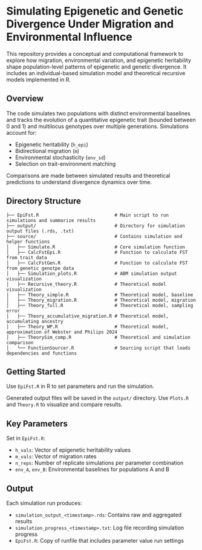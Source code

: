 # Simulating Epigenetic and Genetic Divergence Under Migration and Environmental Influence

This repository provides a conceptual and computational framework to explore how migration, environmental variation, and epigenetic heritability shape population-level patterns of epigenetic and genetic divergence. It includes an individual-based simulation model and theoretical recursive models implemented in R.

## Overview

The code simulates two populations with distinct environmental baselines and tracks the evolution of a quantitative epigenetic trait (bounded between 0 and 1) and multilocus genotypes over multiple generations. Simulations account for:

* Epigenetic heritability (`h_epi`)
* Bidirectional migration (`m`)
* Environmental stochasticity (`env_sd`)
* Selection on trait-environment matching

Comparisons are made between simulated results and theoretical predictions to understand divergence dynamics over time.

## Directory Structure

```
├── EpiFst.R                            # Main script to run simulations and summarize results
├── output/                             # Directory for simulation output files (.rds, .txt)
├── source/                             # Contains simulation and helper functions
│   ├── Simulate.R                      # Core simulation function
│   ├── CalcFstEpi.R                    # Function to calculate FST from trait data
│   ├── CalcFstGen.R                    # Function to calculate FST from genetic genotpe data
│   ├── Simulation_plots.R              # ABM simulation output visualization
│   ├── Recursive_theory.R              # Theoretical model visualization
│   ├── Theory_simple.R                 # Theoretical model, baseline
│   ├── Theory_migration.R              # Theoretical model, migration
│   ├── Theory_full.R                   # Theoretical model, sampling error
│   ├── Theory_accumulative_migration.R # Theoretical model, accumulating ancestry
│   ├── Theory_WP.R                     # Theoretical model, approximation of Webster and Philips 2024
│   ├── TheorySim_comp.R                # Theoretical and simulation comparison 
│   └── FunctionSourcer.R               # Sourcing script that loads dependencies and functions

```

## Getting Started

Use `EpiFst.R` in R to set parameters and run the simulation.

Generated output files will be saved in the `output/` directory. Use `Plots.R` and `Theory.R` to visualize and compare results.

## Key Parameters

Set in `EpiFst.R`:

* `h_vals`: Vector of epigenetic heritability values
* `m_vals`: Vector of migration rates
* `n_reps`: Number of replicate simulations per parameter combination
* `env_A`, `env_B`: Environmental baselines for populations A and B

## Output

Each simulation run produces:

* `simulation_output_<timestamp>.rds`: Contains raw and aggregated results
* `simulation_progress_<timestamp>.txt`: Log file recording simulation progress
* `EpiFst.R`: Copy of runfile that includes parameter value run settings

